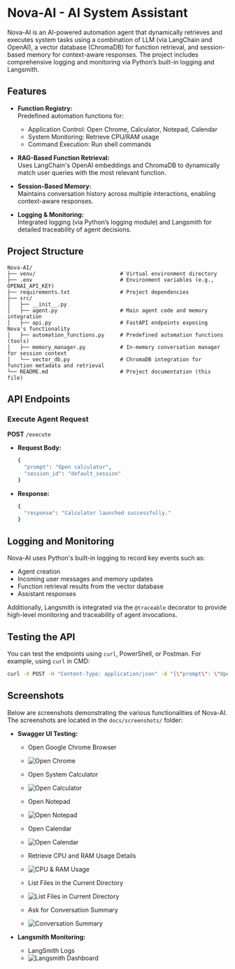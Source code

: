 # Nova-AI - AI System Assistant

Nova-AI is an AI-powered automation agent that dynamically retrieves and executes system tasks using a combination of LLM (via LangChain and OpenAI), a vector database (ChromaDB) for function retrieval, and session-based memory for context-aware responses. The project includes comprehensive logging and monitoring via Python’s built-in logging and Langsmith.

## Features

- **Function Registry:**  
  Predefined automation functions for:
  - Application Control: Open Chrome, Calculator, Notepad, Calendar
  - System Monitoring: Retrieve CPU/RAM usage
  - Command Execution: Run shell commands

- **RAG-Based Function Retrieval:**  
  Uses LangChain's OpenAI embeddings and ChromaDB to dynamically match user queries with the most relevant function.

- **Session-Based Memory:**  
  Maintains conversation history across multiple interactions, enabling context-aware responses.

- **Logging & Monitoring:**  
  Integrated logging (via Python’s logging module) and Langsmith for detailed traceability of agent decisions.

## Project Structure

```
Nova-AI/
├── venv/                           # Virtual environment directory
├── .env                            # Environment variables (e.g., OPENAI_API_KEY)
├── requirements.txt                # Project dependencies
├── src/
│   ├── __init__.py
│   ├── agent.py                    # Main agent code and memory integration
│   ├── api.py                      # FastAPI endpoints exposing Nova's functionality
│   ├── automation_functions.py     # Predefined automation functions (tools)
│   ├── memory_manager.py           # In-memory conversation manager for session context
│   └── vector_db.py                # ChromaDB integration for function metadata and retrieval
└── README.md                       # Project documentation (this file)
```

## API Endpoints

### Execute Agent Request

**POST** `/execute`

- **Request Body:**

   ```bash
   {
     "prompt": "Open calculator",
     "session_id": "default_session"
   }
   ```

- **Response:**

   ```bash
   {
     "response": "Calculator launched successfully."
   }
   ```

## Logging and Monitoring

Nova-AI uses Python's built-in logging to record key events such as:
- Agent creation
- Incoming user messages and memory updates
- Function retrieval results from the vector database
- Assistant responses

Additionally, Langsmith is integrated via the `@traceable` decorator to provide high-level monitoring and traceability of agent invocations.

## Testing the API

You can test the endpoints using `curl`, PowerShell, or Postman. For example, using `curl` in CMD:

```bash
curl -X POST -H "Content-Type: application/json" -d "{\"prompt\": \"Open notepad\", \"session_id\": \"default_session\"}" http://127.0.0.1:8000/execute
```

## Screenshots

Below are screenshots demonstrating the various functionalities of Nova-AI. The screenshots are located in the `docs/screenshots/` folder:

- **Swagger UI Testing:**
  - Open Google Chrome Browser
  - ![Open Chrome](docs/screenshots/open-chrome.png)

  - Open System Calculator
  - ![Open Calculator](docs/screenshots/open-calculator.png)

  - Open Notepad
  - ![Open Notepad](docs/screenshots/open-notepad.png)

  - Open Calendar
  - ![Open Calendar](docs/screenshots/open-calendar.png)

  - Retrieve CPU and RAM Usage Details
  - ![CPU & RAM Usage](docs/screenshots/cpu-ram-usage.png)

  - List Files in the Current Directory
  - ![List Files in Current Directory](docs/screenshots/list-files-current-directory.png)
  
  - Ask for Conversation Summary
  - ![Conversation Summary](docs/screenshots/conversation-summary.png)

- **Langsmith Monitoring:**
  - LangSmith Logs
  - ![Langsmith Dashboard](docs/screenshots/langsmith.png)
